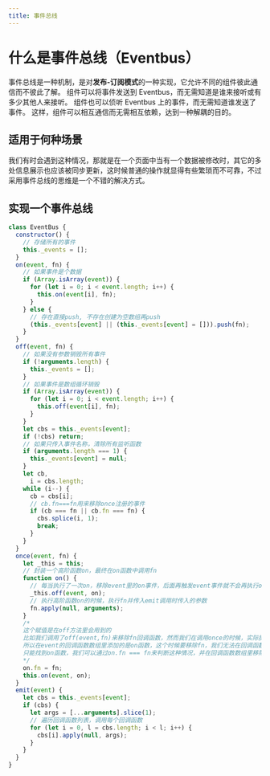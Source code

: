 ```yaml
---
title: 事件总线
---
```


# 什么是事件总线（Eventbus）

事件总线是一种机制，是对**发布-订阅模式**的一种实现，它允许不同的组件彼此通信而不彼此了解。 组件可以将事件发送到 Eventbus，而无需知道是谁来接听或有多少其他人来接听。 组件也可以侦听 Eventbus 上的事件，而无需知道谁发送了事件。 这样，组件可以相互通信而无需相互依赖，达到一种解耦的目的。

## 适用于何种场景

我们有时会遇到这种情况，那就是在一个页面中当有一个数据被修改时，其它的多处信息展示也应该被同步更新，这时候普通的操作就显得有些繁琐而不可靠，不过采用事件总线的思维是一个不错的解决方式。

## 实现一个事件总线

```js
class EventBus {
  constructor() {
    // 存储所有的事件
    this._events = [];
  }
  on(event, fn) {
    // 如果事件是个数据
    if (Array.isArray(event)) {
      for (let i = 0; i < event.length; i++) {
        this.on(event[i], fn);
      }
    } else {
      // 存在直接push, 不存在创建为空数组再push
      (this._events[event] || (this._events[event] = [])).push(fn);
    }
  }
  off(event, fn) {
    // 如果没有参数销毁所有事件
    if (!arguments.length) {
      this._events = [];
    }
    // 如果事件是数组循环销毁
    if (Array.isArray(event)) {
      for (let i = 0; i < event.length; i++) {
        this.off(event[i], fn);
      }
    }
    let cbs = this._events[event];
    if (!cbs) return;
    // 如果只传入事件名称，清除所有监听函数
    if (arguments.length === 1) {
      this._events[event] = null;
    }
    let cb,
      i = cbs.length;
    while (i--) {
      cb = cbs[i];
      // cb.fn===fn用来移除once注册的事件
      if (cb === fn || cb.fn === fn) {
        cbs.splice(i, 1);
        break;
      }
    }
  }
  once(event, fn) {
    let _this = this;
    // 封装一个高阶函数on，最终在on函数中调用fn
    function on() {
      // 每当执行了一次on，移除event里的on事件，后面再触发event事件就不会再执行on事件了，也就不会执行on里面的fn事件
      _this.off(event, on);
      // 执行高阶函数on的时候，执行fn并传入emit调用时传入的参数
      fn.apply(null, arguments);
    }
    /*
    这个赋值是在off方法里会用到的
    比如我们调用了off(event,fn)来移除fn回调函数，然而我们在调用once的时候，实际执行的是on(event, on)
    所以在event的回调函数数组里添加的是on函数，这个时候要移除fn，我们无法在回调函数数组里面找到fn函数移除，
    只能找到on函数，我们可以通过on.fn === fn来判断这种情况，并在回调函数数组里移除on函
    */
    on.fn = fn;
    this.on(event, on);
  }
  emit(event) {
    let cbs = this._events[event];
    if (cbs) {
      let args = [...arguments].slice(1);
      // 遍历回调函数列表，调用每个回调函数
      for (let i = 0, l = cbs.length; i < l; i++) {
        cbs[i].apply(null, args);
      }
    }
  }
}
```
